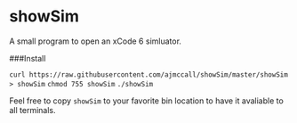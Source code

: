 showSim
=======

A small program to open an xCode 6 simluator.

###Install

`curl https://raw.githubusercontent.com/ajmccall/showSim/master/showSim > showSim`
`chmod 755 showSim`
`./showSim`

Feel free to copy `showSim` to your favorite bin location to have it avaliable to all terminals.
